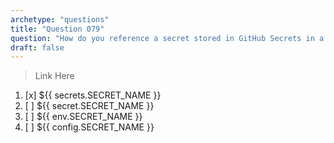 ```yaml
---
archetype: "questions"
title: "Question 079"
question: "How do you reference a secret stored in GitHub Secrets in a workflow?"
draft: false
---
```



> Link Here
1. [x] ${{ secrets.SECRET_NAME }}
1. [ ] ${{ secret.SECRET_NAME }}
1. [ ] ${{ env.SECRET_NAME }}
1. [ ] ${{ config.SECRET_NAME }}

